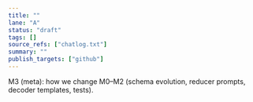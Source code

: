 ```yaml
---
title: ""
lane: "A"
status: "draft"
tags: []
source_refs: ["chatlog.txt"]
summary: ""
publish_targets: ["github"]
---
```


M3 (meta): how we change M0–M2 (schema evolution, reducer prompts, decoder templates, tests).

